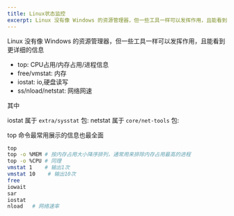 ```yaml
---
title: Linux状态监控
excerpt: Linux 没有像 Windows 的资源管理器，但一些工具一样可以发挥作用，且能看到更详细的信息
---
```

Linux 没有像 Windows 的资源管理器，但一些工具一样可以发挥作用，且能看到更详细的信息

* top: CPU占用/内存占用/进程信息
* free/vmstat: 内存
* iostat: io,硬盘读写
* ss/nload/netstat: 网络网速

其中

iostat 属于 `extra/sysstat` 包: 
netstat 属于 `core/net-tools` 包: 

top 命令最常用展示的信息也最全面
```bash
top
top -o %MEM # 按内存占用大小降序排列，通常用来排除内存占用最高的进程
top -o %CPU # 同理
vmstat 1    # 输出1次
vmstat 10    # 输出10次
free
iowait
sar
iostat 
nload   # 网络速率
```

